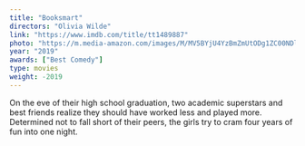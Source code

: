 ```yaml
---
title: "Booksmart"
directors: "Olivia Wilde"
link: "https://www.imdb.com/title/tt1489887"
photo: "https://m.media-amazon.com/images/M/MV5BYjU4YzBmZmUtODg1ZC00NDllLWI1MTctYzI0MTU2ZDA4MDFlXkEyXkFqcGdeQXVyNzI1NzMxNzM@._V1_.jpg"
year: "2019"
awards: ["Best Comedy"]
type: movies
weight: -2019
---
```

On the eve of their high school graduation, two academic superstars and best friends realize they should have worked less and played more. Determined not to fall short of their peers, the girls try to cram four years of fun into one night.
